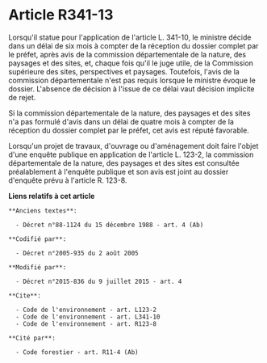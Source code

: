 # Article R341-13

Lorsqu'il statue pour l'application de l'article L. 341-10, le ministre décide dans un délai de six mois à compter de la
réception du dossier complet par le préfet, après avis de la commission départementale de la nature, des paysages et des
sites, et, chaque fois qu'il le juge utile, de la Commission supérieure des sites, perspectives et paysages. Toutefois,
l'avis de la commission départementale n'est pas requis lorsque le ministre évoque le dossier. L'absence de décision à
l'issue de ce délai vaut décision implicite de rejet. 

Si la commission départementale de la nature, des paysages et des sites n'a pas formulé d'avis dans un délai de quatre mois à
compter de la réception du dossier complet par le préfet, cet avis est réputé favorable. 

Lorsqu'un projet de travaux, d'ouvrage ou d'aménagement doit faire l'objet d'une enquête publique en application de l'article
L. 123-2, la commission départementale de la nature, des paysages et des sites est consultée préalablement à l'enquête
publique et son avis est joint au dossier d'enquête prévu à l'article R. 123-8.

**Liens relatifs à cet article**

	**Anciens textes**:

	  - Décret n°88-1124 du 15 décembre 1988 - art. 4 (Ab)

	**Codifié par**:

	  - Décret n°2005-935 du 2 août 2005

	**Modifié par**:

	  - Décret n°2015-836 du 9 juillet 2015 - art. 4

	**Cite**:

	  - Code de l'environnement - art. L123-2
	  - Code de l'environnement - art. L341-10
	  - Code de l'environnement - art. R123-8

	**Cité par**:

	  - Code forestier - art. R11-4 (Ab)
